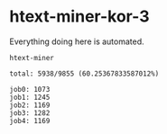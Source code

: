 # htext-miner-kor-3

Everything doing here is automated.

```
htext-miner

total: 5938/9855 (60.25367833587012%)

job0: 1073
job1: 1245
job2: 1169
job3: 1282
job4: 1169
```
